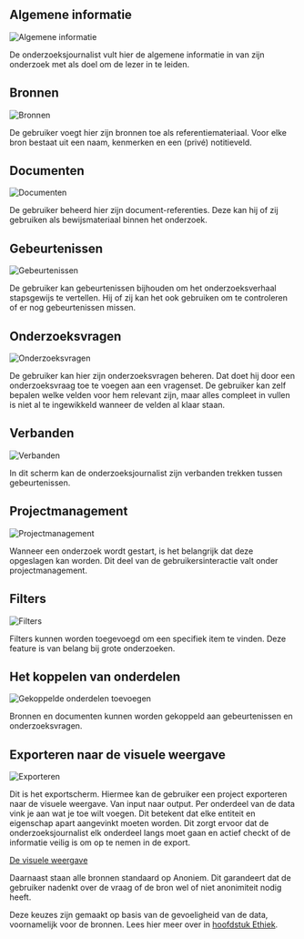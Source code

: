 
## Algemene informatie

![Algemene informatie](content/deelproduct1.png)

De onderzoeksjournalist vult hier de algemene informatie in van zijn onderzoek met als doel om de lezer in te leiden.

## Bronnen

![Bronnen](content/deelproduct2.png)

De gebruiker voegt hier zijn bronnen toe als referentiemateriaal. Voor elke bron bestaat uit een naam, kenmerken en een (privé) notitieveld.


## Documenten

![Documenten](content/deelproduct3.png)

De gebruiker beheerd hier zijn document-referenties. Deze kan hij of zij gebruiken als bewijsmateriaal binnen het onderzoek.


## Gebeurtenissen

![Gebeurtenissen](content/deelproduct5.png)

De gebruiker kan gebeurtenissen bijhouden om het onderzoeksverhaal stapsgewijs te vertellen. Hij of zij kan het ook gebruiken om te controleren of er nog gebeurtenissen missen. 

## Onderzoeksvragen

![Onderzoeksvragen](content/deelproduct4.png)

De gebruiker kan hier zijn onderzoeksvragen beheren. Dat doet hij door een onderzoeksvraag toe te voegen aan een vragenset. De gebruiker kan zelf bepalen welke velden voor hem relevant zijn, maar alles compleet in vullen is niet al te ingewikkeld wanneer de velden al klaar staan.

## Verbanden

![Verbanden](content/deelproduct6.png)

In dit scherm kan de onderzoeksjournalist zijn verbanden trekken tussen gebeurtenissen.

## Projectmanagement

![Projectmanagement](content/projecten.png)


Wanneer een onderzoek wordt gestart, is het belangrijk dat deze opgeslagen kan worden. Dit deel van de gebruikersinteractie valt onder projectmanagement.

## Filters

![Filters](content/filters.png)

Filters kunnen worden toegevoegd om een specifiek item te vinden. Deze feature is van belang bij grote onderzoeken.

## Het koppelen van onderdelen

![Gekoppelde onderdelen toevoegen](content/onderdeel-toevoegen.png)

Bronnen en documenten kunnen worden gekoppeld aan gebeurtenissen en onderzoeksvragen.

## Exporteren naar de visuele weergave

![Exporteren](content/deelproduct7.png)

Dit is het exportscherm. Hiermee kan de gebruiker een project exporteren naar de visuele weergave. Van input naar output.
Per onderdeel van de data vink je aan wat je toe wilt voegen. Dit betekent dat elke entiteit en eigenschap apart aangevinkt moeten worden. Dit zorgt ervoor dat de  onderzoeksjournalist elk onderdeel langs moet gaan en actief checkt of de informatie veilig is om op te nemen in de export.

[De visuele weergave](https://jorik.gitbook.io/project-blauwdruk/traject-2/eindproduct)

Daarnaast staan alle bronnen standaard op Anoniem. Dit garandeert dat de gebruiker nadenkt over de vraag of de bron wel of niet anonimiteit nodig heeft.

Deze keuzes zijn gemaakt op basis van de gevoeligheid van de data, voornamelijk voor de bronnen. Lees hier meer over in [hoofdstuk Ethiek](https://jorik.gitbook.io/project-blauwdruk/productspecificaties/ethiek).



